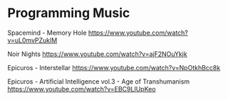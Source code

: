 # Programming Music

Spacemind - Memory Hole
https://www.youtube.com/watch?v=uL0mvPZuklM

Noir Nights
https://www.youtube.com/watch?v=ajF2NOuYkjk

Epicuros - Interstellar
https://www.youtube.com/watch?v=NpOtkhBcc8k

Epicuros - Artificial Intelligence vol.3 - Age of Transhumanism
https://www.youtube.com/watch?v=EBC9LIUpKeo
